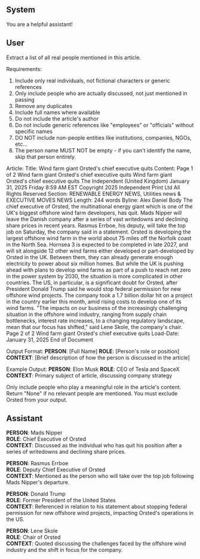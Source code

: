 ## System

You are a helpful assistant!

## User


Extract a list of all real people mentioned in this article.

Requirements:
1. Include only real individuals, not fictional characters or generic references
2. Only include people who are actually discussed, not just mentioned in passing
3. Remove any duplicates
4. Include full names where available
5. Do not include the article's author
6. Do not include generic references like "employees" or "officials" without specific names
7. DO NOT include non-people entities like institutions, companies, NGOs, etc...
8. The person name MUST NOT be empty - if you can't identify the name, skip that person entirely.

Article:
Title: Wind farm giant Orsted's chief executive quits
Content: Page 1 of 2
Wind farm giant Orsted's chief executive quits
Wind farm giant Orsted's chief executive quits
The Independent (United Kingdom)
January 31, 2025 Friday 8:59 AM EST
Copyright 2025 Independent Print Ltd  All Rights Reserved
Section: RENEWABLE ENERGY NEWS, Utilities news & EXECUTIVE MOVES NEWS
Length: 244 words
Byline: Alex Daniel
Body
The chief executive of Orsted, the multinational energy giant which is one of the UK's biggest offshore wind farm 
developers, has quit.
Mads Nipper will leave the Danish company after a series of vast writedowns and declining share prices in recent 
years.
Rasmus Errboe, his deputy, will take the top job on Saturday, the company said in a statement.
Orsted is developing the largest offshore wind farm in the world about 75 miles off the Norfolk coast in the North 
Sea.
Hornsea 3 is expected to be completed in late 2027, and will sit alongside 12 other wind farms either developed or 
part-developed by Orsted in the UK.
Between them, they can already generate enough electricity to power about six million homes.
But while the UK is pushing ahead with plans to develop wind farms as part of a push to reach net zero in the power 
system by 2030, the situation is more complicated in other countries.
The US, in particular, is a significant doubt for Orsted, after President Donald Trump said he would stop federal 
permission for new offshore wind projects.
The company took a 1.7 billion dollar hit on a project in the country earlier this month, amid rising costs to develop 
one of its wind farms.
"The impacts on our business of the increasingly challenging situation in the offshore wind industry, ranging from 
supply chain bottlenecks, interest rate increases, to a changing regulatory landscape, mean that our focus has 
shifted," said Lene Skole, the company's chair.
Page 2 of 2
Wind farm giant Orsted's chief executive quits
Load-Date: January 31, 2025
End of Document

Output Format:
**PERSON**: [Full Name]
**ROLE**: [Person's role or position]
**CONTEXT**: [Brief description of how the person is discussed in the article]

Example Output:
**PERSON**: Elon Musk
**ROLE**: CEO of Tesla and SpaceX
**CONTEXT**: Primary subject of article, discussing company strategy

Only include people who play a meaningful role in the article's content. Return "None" if no relevant people are mentioned.
You must exclude Orsted from your output.


## Assistant

**PERSON**: Mads Nipper  
**ROLE**: Chief Executive of Orsted  
**CONTEXT**: Discussed as the individual who has quit his position after a series of writedowns and declining share prices.

**PERSON**: Rasmus Errboe  
**ROLE**: Deputy Chief Executive of Orsted  
**CONTEXT**: Mentioned as the person who will take over the top job following Mads Nipper's departure.

**PERSON**: Donald Trump  
**ROLE**: Former President of the United States  
**CONTEXT**: Referenced in relation to his statement about stopping federal permission for new offshore wind projects, impacting Orsted's operations in the US.

**PERSON**: Lene Skole  
**ROLE**: Chair of Orsted  
**CONTEXT**: Quoted discussing the challenges faced by the offshore wind industry and the shift in focus for the company.

